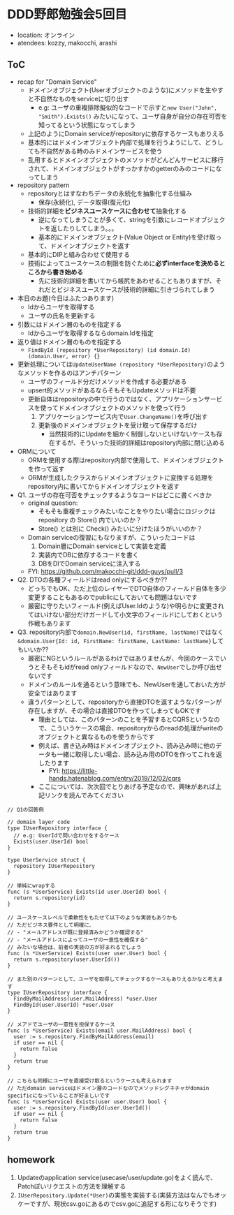 # DDD野郎勉強会5回目

- location: オンライン
- atendees: kozzy, makocchi, arashi

## ToC

- recap for "Domain Service"
  - ドメインオブジェクト(Userオブジェクトのような)にメソッドを生やすと不自然なものをserviceに切り出す
    - e.g: ユーザの重複排除擬似的なコードで示すと`new User("John", "Smith").Exists()` みたいになって、ユーザ自身が自分の存在可否を知ってるという状態になってしまう
  - 上記のようにDomain serviceがrepositoryに依存するケースもありえる
  - 基本的にはドメインオブジェクト内部で処理を行うようにして、どうしても不自然がある時のみドメインサービスを使う
  - 乱用するとドメインオブジェクトのメソッドがどんどんサービスに移行されて、ドメインオブジェクトがすっかすかのgetterのみのコードになってしまう
- repository pattern
  - repositoryとはすなわちデータの永続化を抽象化する仕組み
    - 保存(永続化), データ取得(復元化)
  - 技術的詳細を**ビジネスユースケースに合わせて**抽象化する
    - 逆になってしまうことが多くて、stringを引数にレコードオブジェクトを返したりしてしまう。。。
    - 基本的にドメインオブジェクト(Value Object or Entity)を受け取って、ドメインオブジェクトを返す
  - 基本的にDIPと組み合わせて使用する
  - 技術によってユースケースの制限を防ぐために**必ずinterfaceを決めるところから書き始める**
    - 先に技術的詳細を書いてから帳尻をあわせることもありますが、それだとビジネスユースケースが技術的詳細に引きづられてしまう
- 本日のお題(今日はふたつあります)
  - Idからユーザを取得する
  - ユーザの氏名を更新する
- 引数にはドメイン層のものを指定する
  - Idからユーザを取得するならdomain.Idを指定
- 返り値はドメイン層のものを指定する
  - `FindById (repository *UserRepository) (id domain.Id) (domain.User, error) {}`
- 更新処理については`UpdateUserName (repository *UserRepository)`のようなメソッドを作るのはアンチパターン
  - ユーザのフィールド分だけメソッドを作成する必要がある
  - upsert的メソッドがあるならそもそもUpdateメソッドは不要
  - 更新自体はrepositoryの中で行うのではなく、アプリケーションサービスを使ってドメインオブジェクトのメソッドを使って行う
    1. アプリケーションサービス内で`User.ChangeName()`を呼び出す
    2. 更新後のドメインオブジェクトを受け取って保存するだけ
        - 当然技術的にUpdateを細かく制御しないといけないケースも存在するが、そういった技術的詳細はrepository内部に閉じ込める
- ORMについて
  - ORMを使用する際はrepository内部で使用して、ドメインオブジェクトを作って返す
  - ORMが生成したクラスからドメインオブジェクトに変換する処理をrepository内に書いてからドメインオブジェクトを返す
- Q1. ユーザの存在可否をチェックするようなコードはどこに書くべきか
  - original question:
    - そもそも重複チェックみたいなことをやりたい場合にロジックは repository の Store() 内でいいのか？
    - Store() とは別に Check() みたいに分けたほうがいいのか？
  - Domain serviceの復習にもなりますが、こういったコードは
    1. Domain層にDomain serviceとして実装を定義
    2. 実装内でDBに依存するコードを書く
    3. DBをDIでDomain serviceに注入する
  - FYI: https://github.com/makocchi-git/ddd-guys/pull/3
- Q2. DTOの各種フィールドはread onlyにするべきか??
  - どっちでもOK、ただ上位のレイヤーでDTO自体のフィールド自体を多少変更することもあるのでpublicにしておいても問題はないです
  - 厳密に守りたいフィールド(例えばUser.Idのような)や明らかに変更されてはいけない部分だけガードして小文字のフィールドにしておくという作戦もあります
- Q3. repository内部で`domain.NewUser(id, firstName, lastName)`ではなく`&domain.User{Id: id, FirstName: firstName, LastName: lastName}`してもいいか??
  - 厳密にNGというルールがあるわけではありませんが、今回のケースでいうとそもそもidがread onlyフィールドなので、`NewUser`でしか呼び出せないです
  - ドメインのルールを通るという意味でも、NewUserを通しておいた方が安全ではあります
  - 違うパターンとして、repositoryから直接DTOを返すようなパターンが存在しますが、その場合は直接DTOを作ってしまってもOKです
    - 理由としては、このパターンのことを予習するとCQRSというなので、こういうケースの場合、repositoryからのreadの処理がwriteのオブジェクトと異なるものを使うからです
    - 例えば、書き込み時はドメインオブジェクト、読み込み時に他のデータも一緒に取得したい場合、読み込み用のDTOを作ってこれを返したります
      - FYI: https://little-hands.hatenablog.com/entry/2019/12/02/cqrs
    - ここについては、次次回でとりあげる予定なので、興味があれば上記リンクを読んでみてください

```golang
// Q1の回答例

// domain layer code
type IUserRepository interface {
  // e.g: UserIdで問い合わせをするケース
  Exists(user.UserId) bool
}

type UserService struct {
  repository IUserRepository
}

// 単純にwrapする
func (s *UserService) Exists(id user.UserId) bool {
  return s.repository(id)
}

// ユースケースレベルで柔軟性をもたせて以下のような実装もありかも
// ただビジネス要件として明確に、
// - "メールアドレスが既に登録済みかどうか確認する"
// - "メールアドレスによってユーザの一意性を確保する"
// みたいな場合は、前者の実装の方が好まれるでしょう
func (s *UserService) Exists(user user.User) bool {
  return s.repository(user.UserId())
}

// また別のパターンとして、ユーザを取得してチェックするケースもありえるかなと考えます
type IUserRepository interface {
  FindByMailAddress(user.MailAddress) *user.User
  FindById(user.UserId) *user.User
}

// メアドでユーザの一意性を担保するケース
func (s *UserService) Exists(email user.MailAddress) bool {
  user := s.repository.FindByMailAddress(email)
  if user == nil {
    return false
  }
  return true
}

// こちらも同様にユーザを直接受け取るというケースも考えられます
// ただdomain serviceはドメイン層のコードなのでメソッドシグネチャがdomain specificになっていることが好ましいです
func (s *UserService) Exists(user user.User) bool {
  user := s.repository.FindById(user.UserId())
  if user == nil {
    return false
  }
  return true
}
```

## homework

1. Updateのapplication service(usecase/user/update.go)をよく読んで、Patchぽいリクエストの方法を理解する
2. `IUserRepository.Update(*User)`の実態を実装する(実装方法はなんでもオッケーですが、現状csv.goにあるのでcsv.goに追記する形になりそうです)
